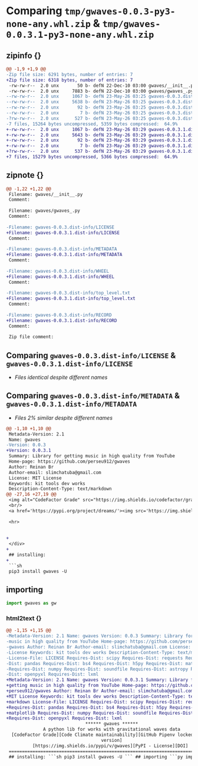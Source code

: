 # Comparing `tmp/gwaves-0.0.3-py3-none-any.whl.zip` & `tmp/gwaves-0.0.3.1-py3-none-any.whl.zip`

## zipinfo {}

```diff
@@ -1,9 +1,9 @@
-Zip file size: 6291 bytes, number of entries: 7
+Zip file size: 6318 bytes, number of entries: 7
 -rw-rw-r--  2.0 unx       50 b- defN 22-Dec-10 03:00 gwaves/__init__.py
 -rw-rw-r--  2.0 unx     7883 b- defN 22-Dec-10 03:00 gwaves/gwaves_.py
--rw-rw-r--  2.0 unx     1067 b- defN 23-May-26 03:25 gwaves-0.0.3.dist-info/LICENSE
--rw-rw-r--  2.0 unx     5638 b- defN 23-May-26 03:25 gwaves-0.0.3.dist-info/METADATA
--rw-rw-r--  2.0 unx       92 b- defN 23-May-26 03:25 gwaves-0.0.3.dist-info/WHEEL
--rw-rw-r--  2.0 unx        7 b- defN 23-May-26 03:25 gwaves-0.0.3.dist-info/top_level.txt
-?rw-rw-r--  2.0 unx      527 b- defN 23-May-26 03:25 gwaves-0.0.3.dist-info/RECORD
-7 files, 15264 bytes uncompressed, 5359 bytes compressed:  64.9%
+-rw-rw-r--  2.0 unx     1067 b- defN 23-May-26 03:29 gwaves-0.0.3.1.dist-info/LICENSE
+-rw-rw-r--  2.0 unx     5643 b- defN 23-May-26 03:29 gwaves-0.0.3.1.dist-info/METADATA
+-rw-rw-r--  2.0 unx       92 b- defN 23-May-26 03:29 gwaves-0.0.3.1.dist-info/WHEEL
+-rw-rw-r--  2.0 unx        7 b- defN 23-May-26 03:29 gwaves-0.0.3.1.dist-info/top_level.txt
+?rw-rw-r--  2.0 unx      537 b- defN 23-May-26 03:29 gwaves-0.0.3.1.dist-info/RECORD
+7 files, 15279 bytes uncompressed, 5366 bytes compressed:  64.9%
```

## zipnote {}

```diff
@@ -1,22 +1,22 @@
 Filename: gwaves/__init__.py
 Comment: 
 
 Filename: gwaves/gwaves_.py
 Comment: 
 
-Filename: gwaves-0.0.3.dist-info/LICENSE
+Filename: gwaves-0.0.3.1.dist-info/LICENSE
 Comment: 
 
-Filename: gwaves-0.0.3.dist-info/METADATA
+Filename: gwaves-0.0.3.1.dist-info/METADATA
 Comment: 
 
-Filename: gwaves-0.0.3.dist-info/WHEEL
+Filename: gwaves-0.0.3.1.dist-info/WHEEL
 Comment: 
 
-Filename: gwaves-0.0.3.dist-info/top_level.txt
+Filename: gwaves-0.0.3.1.dist-info/top_level.txt
 Comment: 
 
-Filename: gwaves-0.0.3.dist-info/RECORD
+Filename: gwaves-0.0.3.1.dist-info/RECORD
 Comment: 
 
 Zip file comment:
```

## Comparing `gwaves-0.0.3.dist-info/LICENSE` & `gwaves-0.0.3.1.dist-info/LICENSE`

 * *Files identical despite different names*

## Comparing `gwaves-0.0.3.dist-info/METADATA` & `gwaves-0.0.3.1.dist-info/METADATA`

 * *Files 2% similar despite different names*

```diff
@@ -1,10 +1,10 @@
 Metadata-Version: 2.1
 Name: gwaves
-Version: 0.0.3
+Version: 0.0.3.1
 Summary: Library for getting music in high quality from YouTube
 Home-page: https://github.com/perseu912/gwaves
 Author: Reinan Br
 Author-email: slimchatuba@gmail.com
 License: MIT License
 Keywords: kit tools dev works
 Description-Content-Type: text/markdown
@@ -27,16 +27,19 @@
 <img alt="CodeFactor Grade" src="https://img.shields.io/codefactor/grade/github/reinanbr/gwaves?logo=codefactor"><img alt="Code Climate maintainability" src="https://img.shields.io/codeclimate/maintainability-percentage/reinanbr/dreams"><img alt="GitHub Pipenv locked Python version" src="https://img.shields.io/github/pipenv/locked/python-version/reinanbr/gwaves">
 <br/>
 <a href='https://pypi.org/project/dreams/'><img src='https://img.shields.io/pypi/v/gwaves'></a><img alt="PyPI - License" src="https://img.shields.io/pypi/l/gwaves?color=b"><a href="https://doi.org/10.5281/zenodo.7966690"><img src="https://zenodo.org/badge/DOI/10.5281/zenodo.7966690.svg" alt="DOI"></a>
 
 <hr>
 
 
+
 </div>
+
 ## installing:
+
 ```sh
 pip3 install gwaves -U
 ```
 
 ## importing
 ```py
 import gwaves as gw
```

### html2text {}

```diff
@@ -1,15 +1,15 @@
-Metadata-Version: 2.1 Name: gwaves Version: 0.0.3 Summary: Library for getting
-music in high quality from YouTube Home-page: https://github.com/perseu912/
-gwaves Author: Reinan Br Author-email: slimchatuba@gmail.com License: MIT
-License Keywords: kit tools dev works Description-Content-Type: text/markdown
-License-File: LICENSE Requires-Dist: scipy Requires-Dist: requests Requires-
-Dist: pandas Requires-Dist: bs4 Requires-Dist: h5py Requires-Dist: matplotlib
-Requires-Dist: numpy Requires-Dist: soundfile Requires-Dist: astropy Requires-
-Dist: openpyxl Requires-Dist: lxml
+Metadata-Version: 2.1 Name: gwaves Version: 0.0.3.1 Summary: Library for
+getting music in high quality from YouTube Home-page: https://github.com/
+perseu912/gwaves Author: Reinan Br Author-email: slimchatuba@gmail.com License:
+MIT License Keywords: kit tools dev works Description-Content-Type: text/
+markdown License-File: LICENSE Requires-Dist: scipy Requires-Dist: requests
+Requires-Dist: pandas Requires-Dist: bs4 Requires-Dist: h5py Requires-Dist:
+matplotlib Requires-Dist: numpy Requires-Dist: soundfile Requires-Dist: astropy
+Requires-Dist: openpyxl Requires-Dist: lxml
                              ****** gwaves ******
              A python lib for works with gravitational waves data
  [CodeFactor Grade][Code Climate maintainability][GitHub Pipenv locked Python
                                    version]
          [https://img.shields.io/pypi/v/gwaves][PyPI - License][DOI]
 ===============================================================================
 ## installing: ```sh pip3 install gwaves -U ``` ## importing ```py import
```

